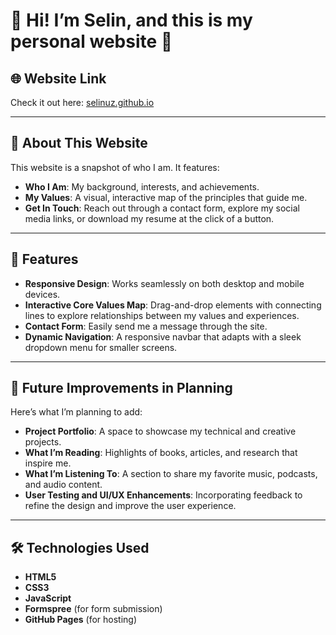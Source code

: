 # 🌟 Hi! I’m Selin, and this is my personal website 🌟

## 🌐 Website Link

Check it out here: [selinuz.github.io](https://selinuz.github.io)

---

## 📖 About This Website

This website is a snapshot of who I am. It features:

- **Who I Am**: My background, interests, and achievements.
- **My Values**: A visual, interactive map of the principles that guide me.
- **Get In Touch**: Reach out through a contact form, explore my social media links, or download my resume at the click of a button.

---

## 🚀 Features

- **Responsive Design**: Works seamlessly on both desktop and mobile devices.
- **Interactive Core Values Map**: Drag-and-drop elements with connecting lines to explore relationships between my values and experiences.
- **Contact Form**: Easily send me a message through the site.
- **Dynamic Navigation**: A responsive navbar that adapts with a sleek dropdown menu for smaller screens.

---

## 🔮 Future Improvements in Planning

Here’s what I’m planning to add:

- **Project Portfolio**: A space to showcase my technical and creative projects.
- **What I’m Reading**: Highlights of books, articles, and research that inspire me.
- **What I’m Listening To**: A section to share my favorite music, podcasts, and audio content.
- **User Testing and UI/UX Enhancements**: Incorporating feedback to refine the design and improve the user experience.

---

## 🛠️ Technologies Used

- **HTML5**
- **CSS3**
- **JavaScript**
- **Formspree** (for form submission)
- **GitHub Pages** (for hosting)
